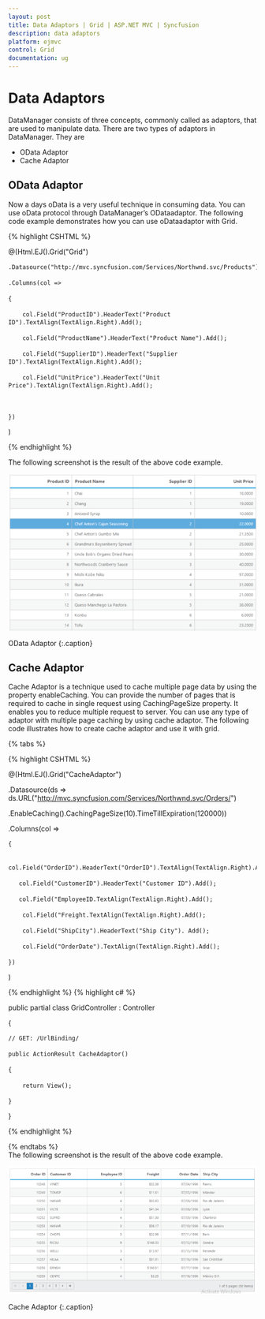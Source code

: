 ```yaml
---
layout: post
title: Data Adaptors | Grid | ASP.NET MVC | Syncfusion
description: data adaptors
platform: ejmvc
control: Grid
documentation: ug
---
```


# Data Adaptors

DataManager consists of three concepts, commonly called as adaptors, that are used to manipulate data. There are two types of adaptors in DataManager. They are

* OData Adaptor
* Cache Adaptor

## OData Adaptor


Now a days oData is a very useful technique in consuming data. You can use oData protocol through DataManager’s ODataadaptor. The following code example demonstrates how you can use oDataadaptor with Grid.


{% highlight CSHTML %}

@(Html.EJ().Grid<object>("Grid")

	.Datasource("http://mvc.syncfusion.com/Services/Northwnd.svc/Products")

	.Columns(col =>

	{

		col.Field("ProductID").HeaderText("Product ID").TextAlign(TextAlign.Right).Add();

		col.Field("ProductName").HeaderText("Product Name").Add();

		col.Field("SupplierID").HeaderText("Supplier ID").TextAlign(TextAlign.Right).Add();

		col.Field("UnitPrice").HeaderText("Unit Price").TextAlign(TextAlign.Right).Add();



	})

 )



{% endhighlight  %}

The following screenshot is the result of the above code example.



![](Data-Adaptors_images/Data-Adaptors_img1.png)

OData Adaptor
{:.caption}


## Cache Adaptor

Cache Adaptor is a technique used to cache multiple page data by using the property enableCaching. You can provide the number of pages that is required to cache in single request using CachingPageSize property. It enables you to reduce multiple request to server. You can use any type of adaptor with multiple page caching by using cache adaptor. The following code illustrates how to create cache adaptor and use it with grid.

{% tabs %}


{% highlight CSHTML %}

@(Html.EJ().Grid<OrdersView>("CacheAdaptor")

  .Datasource(ds =>         ds.URL("http://mvc.syncfusion.com/Services/Northwnd.svc/Orders/")

  .EnableCaching().CachingPageSize(10).TimeTillExpiration(120000))

   .Columns(col =>

	{

	   col.Field("OrderID").HeaderText("OrderID").TextAlign(TextAlign.Right).Add();

	   col.Field("CustomerID").HeaderText("Customer ID").Add();

	   col.Field("EmployeeID.TextAlign(TextAlign.Right).Add();

		col.Field("Freight.TextAlign(TextAlign.Right).Add();

		col.Field("ShipCity").HeaderText("Ship City"). Add();

		col.Field("OrderDate").TextAlign(TextAlign.Right).Add();

	})

)


{% endhighlight  %}
{% highlight c# %}


public partial class GridController : Controller

{

	// GET: /UrlBinding/

	public ActionResult CacheAdaptor()

	{

		return View();

	}

}

{% endhighlight  %}

{% endtabs %}  
The following screenshot is the result of the above code example.



![](Data-Adaptors_images/Data-Adaptors_img2.png)

Cache Adaptor
{:.caption}
